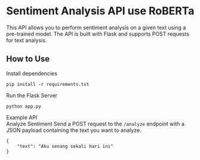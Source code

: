 # Sentiment Analysis API use RoBERTa

This API allows you to perform sentiment analysis on a given text using a pre-trained model. The API is built with Flask and supports POST requests for text analysis.

## How to Use

Install dependencies

```
pip install -r requirements.txt
```

Run the Flask Server

```
python app.py
```

Example API <br>
Analyze Sentiment
Send a POST request to the `/analyze` endpoint with a JSON payload containing the text you want to analyze.

```
{
    "text": "Aku senang sekali hari ini"
}
```
